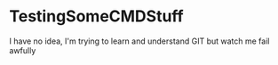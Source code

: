 # TestingSomeCMDStuff
I have no idea, I'm trying to learn and understand GIT but watch me fail awfully
